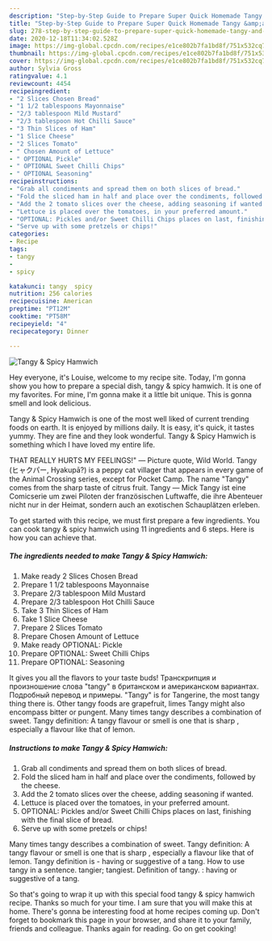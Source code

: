 ```yaml
---
description: "Step-by-Step Guide to Prepare Super Quick Homemade Tangy &amp;amp; Spicy Hamwich"
title: "Step-by-Step Guide to Prepare Super Quick Homemade Tangy &amp;amp; Spicy Hamwich"
slug: 278-step-by-step-guide-to-prepare-super-quick-homemade-tangy-and-amp-spicy-hamwich
date: 2020-12-18T11:34:02.528Z
image: https://img-global.cpcdn.com/recipes/e1ce802b7fa1bd8f/751x532cq70/tangy-spicy-hamwich-recipe-main-photo.jpg
thumbnail: https://img-global.cpcdn.com/recipes/e1ce802b7fa1bd8f/751x532cq70/tangy-spicy-hamwich-recipe-main-photo.jpg
cover: https://img-global.cpcdn.com/recipes/e1ce802b7fa1bd8f/751x532cq70/tangy-spicy-hamwich-recipe-main-photo.jpg
author: Sylvia Gross
ratingvalue: 4.1
reviewcount: 4454
recipeingredient:
- "2 Slices Chosen Bread"
- "1 1/2 tablespoons Mayonnaise"
- "2/3 tablespoon Mild Mustard"
- "2/3 tablespoon Hot Chilli Sauce"
- "3 Thin Slices of Ham"
- "1 Slice Cheese"
- "2 Slices Tomato"
- " Chosen Amount of Lettuce"
- " OPTIONAL Pickle"
- " OPTIONAL Sweet Chilli Chips"
- " OPTIONAL Seasoning"
recipeinstructions:
- "Grab all condiments and spread them on both slices of bread."
- "Fold the sliced ham in half and place over the condiments, followed by the cheese."
- "Add the 2 tomato slices over the cheese, adding seasoning if wanted."
- "Lettuce is placed over the tomatoes, in your preferred amount."
- "OPTIONAL: Pickles and/or Sweet Chilli Chips places on last, finishing with the final slice of bread."
- "Serve up with some pretzels or chips!"
categories:
- Recipe
tags:
- tangy
- 
- spicy

katakunci: tangy  spicy 
nutrition: 256 calories
recipecuisine: American
preptime: "PT12M"
cooktime: "PT58M"
recipeyield: "4"
recipecategory: Dinner

---
```



![Tangy &amp; Spicy Hamwich](https://img-global.cpcdn.com/recipes/e1ce802b7fa1bd8f/751x532cq70/tangy-spicy-hamwich-recipe-main-photo.jpg)

Hey everyone, it's Louise, welcome to my recipe site. Today, I'm gonna show you how to prepare a special dish, tangy &amp; spicy hamwich. It is one of my favorites. For mine, I'm gonna make it a little bit unique. This is gonna smell and look delicious.

Tangy &amp; Spicy Hamwich is one of the most well liked of current trending foods on earth. It is enjoyed by millions daily. It is easy, it's quick, it tastes yummy. They are fine and they look wonderful. Tangy &amp; Spicy Hamwich is something which I have loved my entire life.

THAT REALLY HURTS MY FEELINGS!&#34; ― Picture quote, Wild World. Tangy (ヒャクパー, Hyakupā?) is a peppy cat villager that appears in every game of the Animal Crossing series, except for Pocket Camp. The name &#34;Tangy&#34; comes from the sharp taste of citrus fruit. Tangy — Mick Tangy ist eine Comicserie um zwei Piloten der französischen Luftwaffe, die ihre Abenteuer nicht nur in der Heimat, sondern auch an exotischen Schauplätzen erleben.


To get started with this recipe, we must first prepare a few ingredients. You can cook tangy &amp; spicy hamwich using 11 ingredients and 6 steps. Here is how you can achieve that.

<!--inarticleads1-->

##### The ingredients needed to make Tangy &amp; Spicy Hamwich:

1. Make ready 2 Slices Chosen Bread
1. Prepare 1 1/2 tablespoons Mayonnaise
1. Prepare 2/3 tablespoon Mild Mustard
1. Prepare 2/3 tablespoon Hot Chilli Sauce
1. Take 3 Thin Slices of Ham
1. Take 1 Slice Cheese
1. Prepare 2 Slices Tomato
1. Prepare  Chosen Amount of Lettuce
1. Make ready  OPTIONAL: Pickle
1. Prepare  OPTIONAL: Sweet Chilli Chips
1. Prepare  OPTIONAL: Seasoning


It gives you all the flavors to your taste buds! Транскрипция и произношение слова &#34;tangy&#34; в британском и американском вариантах. Подробный перевод и примеры. &#34;Tangy&#34; is for Tangerine, the most tangy thing there is. Other tangy foods are grapefruit, limes Tangy might also encompass bitter or pungent. Many times tangy describes a combination of sweet. Tangy definition: A tangy flavour or smell is one that is sharp , especially a flavour like that of lemon. 

<!--inarticleads2-->

##### Instructions to make Tangy &amp; Spicy Hamwich:

1. Grab all condiments and spread them on both slices of bread.
1. Fold the sliced ham in half and place over the condiments, followed by the cheese.
1. Add the 2 tomato slices over the cheese, adding seasoning if wanted.
1. Lettuce is placed over the tomatoes, in your preferred amount.
1. OPTIONAL: Pickles and/or Sweet Chilli Chips places on last, finishing with the final slice of bread.
1. Serve up with some pretzels or chips!


Many times tangy describes a combination of sweet. Tangy definition: A tangy flavour or smell is one that is sharp , especially a flavour like that of lemon. Tangy definition is - having or suggestive of a tang. How to use tangy in a sentence. tangier; tangiest. Definition of tangy. : having or suggestive of a tang. 

So that's going to wrap it up with this special food tangy &amp; spicy hamwich recipe. Thanks so much for your time. I am sure that you will make this at home. There's gonna be interesting food at home recipes coming up. Don't forget to bookmark this page in your browser, and share it to your family, friends and colleague. Thanks again for reading. Go on get cooking!
